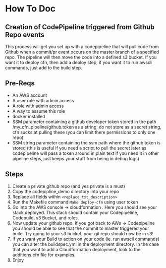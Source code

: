 # How To Doc
## Creation of CodePipeline triggered from Github Repo events
This process will get you set up with a codepipeline that will
pull code from Github when a commit/pr event occurs on the
master branch of a specified repo. The pipeline will then move
the code into a defined s3 bucket. If you want it to deploy
cfn, then add a deploy step; if you want it to run awscli
commands, just add to the build step.

## Pre-Reqs
- An AWS account
- A user role with admin access
- A role with admin access
- A way to assume this role
- docker installed
- SSM parameter containing a github developer token stored in the path /my_cfn_pipeline/github.token as a string; do not store as a secret string, cfn sucks at pulling these (you can limit there permissions to only one repo)
- SSM string parameter containing the ssm path where the github token is stored (this is useful if you need a script to pull the secret later as codepipeline will pass a token around in plain text if you need it in other pipeline steps, just keeps your stuff from being in debug logs)

## Steps
1. Create a private github repo (and yes private is a must)
2. Copy the codepipline_demo directory into your repo
3. Replace all fields within `<replace_txt_description>`
4. Run the Makefile command `Make deploy-cfn` using user token
5. Go into the AWS console -> cloudformation . Here you should see your stack deployed. This stack should contain your Codepipeline, Codebuild, s3 Bucket, and roles.
6. Now update your github repo. If you got back to AWs -> Codepipeline you should be able to see that the commit to master triggered your build. Try going to your s3 bucket, your git repo should now be in s3!
7. If you want your Build to action on your code (ie. run awscli commands) you can alter the buildspec.yml in the deployment directory. In the case that you want to add a Cloudformation deployment, look to the additions.cfn file for examples.
8. Enjoy
